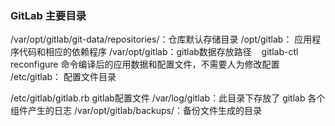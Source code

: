 ### GitLab 主要目录

/var/opt/gitlab/git-data/repositories/：仓库默认存储目录
/opt/gitlab： 应用程序代码和相应的依赖程序
/var/opt/gitlab：gitlab数据存放路径    gitlab-ctl reconfigure 命令编译后的应用数据和配置文件，不需要人为修改配置
/etc/gitlab： 配置文件目录

/etc/gitlab/gitlab.rb gitlab配置文件
/var/log/gitlab：此目录下存放了 gitlab 各个组件产生的日志
/var/opt/gitlab/backups/：备份文件生成的目录